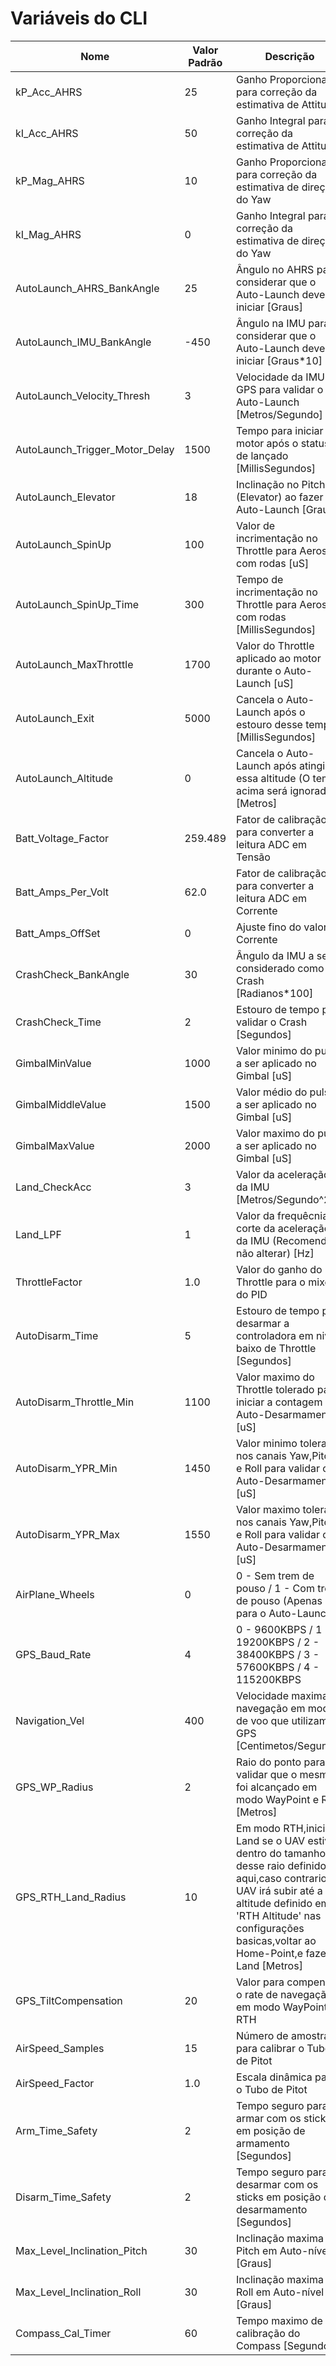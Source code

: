 # Variáveis do CLI

| Nome          | Valor Padrão  | Descrição |
| ------------- | ------------- | ----------- |
| kP_Acc_AHRS   | 25          | Ganho Proporcional para correção da estimativa de Attitude |
| kI_Acc_AHRS   | 50          | Ganho Integral para correção da estimativa de Attitude |
| kP_Mag_AHRS   | 10          | Ganho Proporcional para correção da estimativa de direção do Yaw |
| kI_Mag_AHRS   | 0          | Ganho Integral para correção da estimativa de direção do Yaw  |
| AutoLaunch_AHRS_BankAngle   | 25          | Ângulo no AHRS para considerar que o Auto-Launch deve iniciar [Graus] |
| AutoLaunch_IMU_BankAngle   | -450          | Ângulo na IMU para considerar que o Auto-Launch deve iniciar [Graus*10] |
| AutoLaunch_Velocity_Thresh   | 3          | Velocidade da IMU ou GPS para validar o Auto-Launch [Metros/Segundo] |
| AutoLaunch_Trigger_Motor_Delay   | 1500          | Tempo para iniciar o motor após o status de lançado [MillisSegundos] |
| AutoLaunch_Elevator   | 18          | Inclinação no Pitch (Elevator) ao fazer o Auto-Launch [Graus]  |
| AutoLaunch_SpinUp   | 100          | Valor de incrimentação no Throttle para Aeros com rodas [uS]  |
| AutoLaunch_SpinUp_Time   | 300          | Tempo de incrimentação no Throttle para Aeros com rodas [MillisSegundos]  |
| AutoLaunch_MaxThrottle   | 1700          | Valor do Throttle aplicado ao motor durante o Auto-Launch [uS]  |
| AutoLaunch_Exit   | 5000          | Cancela o Auto-Launch após o estouro desse tempo [MillisSegundos]  |
| AutoLaunch_Altitude   | 0          | Cancela o Auto-Launch após atingir essa altitude (O tempo acima será ignorado) [Metros]  |
| Batt_Voltage_Factor   | 259.489         | Fator de calibração para converter a leitura ADC em Tensão |
| Batt_Amps_Per_Volt   | 62.0         | Fator de calibração para converter a leitura ADC em Corrente |
| Batt_Amps_OffSet   | 0         | Ajuste fino do valor da Corrente |
| CrashCheck_BankAngle   | 30         | Ângulo da IMU a ser considerado como Crash [Radianos*100] |
| CrashCheck_Time   | 2         | Estouro de tempo para validar o Crash [Segundos] |
| GimbalMinValue   | 1000         | Valor minimo do pulso a ser aplicado no Gimbal [uS] |
| GimbalMiddleValue   | 1500         | Valor médio do pulso a ser aplicado no Gimbal [uS] |
| GimbalMaxValue   | 2000         | Valor maximo do pulso a ser aplicado no Gimbal [uS] |
| Land_CheckAcc   | 3         | Valor da aceleração da IMU [Metros/Segundo^2] |
| Land_LPF   | 1         | Valor da frequêcnia de corte da aceleração da IMU (Recomendo não alterar) [Hz] |
| ThrottleFactor   | 1.0         | Valor do ganho do Throttle para o mixer do PID |
| AutoDisarm_Time   | 5         | Estouro de tempo para desarmar a controladora em nivel baixo de Throttle [Segundos] |
| AutoDisarm_Throttle_Min   | 1100         | Valor maximo do Throttle tolerado para iniciar a contagem do Auto-Desarmamento [uS] |
| AutoDisarm_YPR_Min   | 1450         | Valor minimo tolerado nos canais Yaw,Pitch e Roll para validar o Auto-Desarmamento [uS] |
| AutoDisarm_YPR_Max   | 1550         | Valor maximo tolerado nos canais Yaw,Pitch e Roll para validar o Auto-Desarmamento [uS] |
| AirPlane_Wheels   | 0         | 0 - Sem trem de pouso / 1 - Com trem de pouso (Apenas para o Auto-Launch) |
| GPS_Baud_Rate   | 4         | 0 - 9600KBPS / 1 - 19200KBPS / 2 - 38400KBPS / 3 - 57600KBPS / 4 - 115200KBPS |
| Navigation_Vel   | 400        | Velocidade maxima de navegação em modos de voo que utilizam o GPS [Centimetos/Segundo] |
| GPS_WP_Radius   | 2         | Raio do ponto para validar que o mesmo foi alcançado em modo WayPoint e RTH [Metros] |
| GPS_RTH_Land_Radius   | 10         | Em modo RTH,inicia o Land se o UAV estiver dentro do tamanho desse raio definido aqui,caso contrario,o UAV irá subir até a altitude definido em 'RTH Altitude' nas configurações basicas,voltar ao Home-Point,e fazer o Land [Metros] |
| GPS_TiltCompensation   | 20         | Valor para compensar o rate de navegação em modo WayPoint e RTH |
| AirSpeed_Samples   | 15         | Número de amostras para calibrar o Tubo de Pitot |
| AirSpeed_Factor   | 1.0         | Escala dinâmica para o Tubo de Pitot |
| Arm_Time_Safety   | 2         | Tempo seguro para armar com os sticks em posição de armamento [Segundos] |
| Disarm_Time_Safety   | 2         | Tempo seguro para desarmar com os sticks em posição de desarmamento [Segundos] |
| Max_Level_Inclination_Pitch   | 30         | Inclinação maxima de Pitch em Auto-nível [Graus] |
| Max_Level_Inclination_Roll   | 30        | Inclinação maxima de Roll em Auto-nível [Graus] |
| Compass_Cal_Timer   | 60        | Tempo maximo de calibração do Compass [Segundos] |